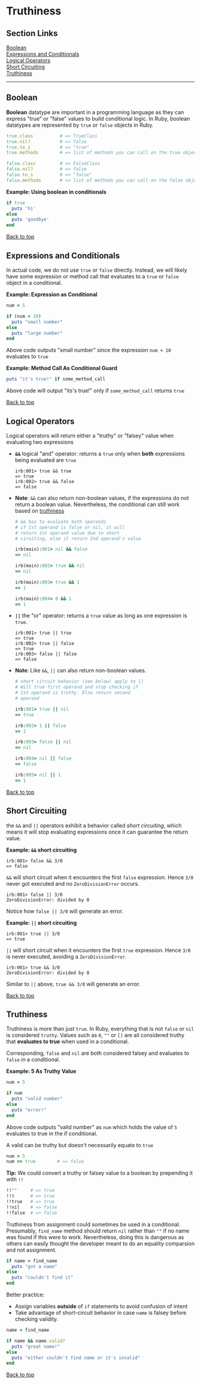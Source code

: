 # Truthiness


## Section Links
[Boolean](#boolean)\
[Expressions and Conditionals](#expressions-and-conditionals)\
[Logical Operators](#logical-operators)\
[Short Circuiting](#short-circuiting)\
[Truthiness](#truthiness)

---

## Boolean
**Boolean** datatype are important in a programming language as they can express "true" or "false" values to build conditional logic. In Ruby, boolean datatypes are represented by `true` or `false` objects in Ruby.
```ruby
true.class          # => TrueClass
true.nil?           # => false
true.to_s           # => "true"
true.methods        # => list of methods you can call on the true object

false.class         # => FalseClass
false.nil?          # => false
false.to_s          # => "false"
false.methods       # => list of methods you can call on the false object
```

**Example: Using boolean in conditionals**
```ruby
if true
  puts 'hi'
else
  puts 'goodbye'
end
```

[Back to top](#sections)


## Expressions and Conditionals
In actual code, we do not use `true` or `false` directly. Instead, we will likely have some expression or method call that evaluates to a `true` or `false` object in a conditional.

**Example: Expression as Conditional**
```ruby
num = 5

if (num < 10)
  puts "small number"
else
  puts "large number"
end
```
Above code outputs "small number" since the expression `num < 10` evaluates to `true`

**Example: Method Call As Conditional Guard**
```ruby
puts "it's true!" if some_method_call
```
Above code will output "its's true!" only if `some_method_call` returns `true`

[Back to top](#section-links)


## Logical Operators
Logical operators will return either a "truthy" or "falsey" value when evaluating two expressions
- **`&&`** logical "and" operator: returns a `true` only when **both** expressions being evaluated are `true`
	```irb
	irb:001> true && true
	=> true
	irb:002> true && false
	=> false
	```

- **Note**: `&&` can also return non-boolean values, if the expressions do not return a boolean value. Nevertheless, the conditional can still work based on [truthiness](#truthiness)
	```ruby
	# && has to evaluate both operands
	# if 1st operand is false or nil, it will
	# return 1st operand value due to short 
	# ciruiting, else it return 2nd operand's value
	
	irb(main):001> nil && false
	=> nil

	irb(main):002> true && nil
	=> nil

	irb(main):003> true && 1
	=> 1

	irb(main):004> 0 && 1
    => 1
	```

- **`||`** the "or" operator: returns a `true` value as long as one expression is `true`.
	```irb
	irb:001> true || true
	=> true
	irb:002> true || false 
	=> true
	irb:003> false || false 
	=> false
	```

- **Note**: Like `&&`, `||` can also return non-boolean values.
	```ruby
	# short circuit behavior (see below) apply to ||
	# Will true first operand and stop checking if 
	# 1st operand is truthy. Else return second 
	# operand
	
	irb:001> true || nil
	=> true
	
	irb:002> 1 || false
	=> 1
	
	irb:003> false || nil
	=> nil
	
	irb:004> nil || false
	=> false
	
	irb:005> nil || 1
	=> 1
	```

[Back to top](#section-links)


## Short Circuiting
the `&&` and `||` operators exhibit a behavior called _short circuiting_, which means it will stop evaluating expressions once it can guarantee the return value.

**Example: `&&` short circuiting** 
```irb
irb:001> false && 3/0
=> false
```
`&&` will short circuit when it encounters the first `false` expression. Hence `3/0` never got executed and no `ZeroDivisionError` occurs.
	
```irb
irb:001> false || 3/0
ZeroDivisionError: divided by 0
```
Notice how `false || 3/0` will generate an error.

**Example: `||` short circuiting**
```irb
irb:001> true || 3/0
=> true
```
`||` will short circuit when it encounters the first `true` expression. Hence `3/0` is never executed, avoiding a `ZeroDivisionError`.

```irb
irb:001> true && 3/0
ZeroDivisionError: divided by 0
```
Similar to `||` above, `true && 3/0` will generate an error.

[Back to top](#section-links)


## Truthiness
Truthiness is more than just `true`. In Ruby, everything that is not `false` or `nil` is considered `truthy`. Values such as `0`, `""` or `[]` are all considered truthy that **evaluates to true** when used in a conditional. 

Corresponding, `false` and `nil` are both considered falsey and evaluates to `false` in a conditional.

**Example: 5 As Truthy Value**
```ruby
num = 5

if num
  puts "valid number"
else
  puts "error!"
end
```
Above code outputs "valid number" as `num` which holds the value of `5` evaluates to true in the if conditional.

A valid can be truthy but doesn't necessarily equate to `true`
```ruby
num = 5
num == true        # => false
```

**Tip:** We could convert a truthy or falsey value to a boolean by prepending it with `!!`
```ruby
!!""     # => true
!!0      # => true
!!true   # => true
!!nil    # => false
!!false  # => false
```

Truthiness from assignment could sometimes be used in a conditional. Presumably, `find_name` method should return `nil` rather than `""` if no name was found if this were to work. Nevertheless, doing this is dangerous as others can easily thought the developer meant to do an equality comparsion and not assignment.  
```ruby
if name = find_name
  puts "got a name"
else
  puts "couldn't find it"
end
```
 
Better practice:
- Assign variables **outside** of `if` statements to avoid confusion of intent
- Take advantage of short-circuit behavior in case `name` is falsey before checking validity.
```ruby
name = find_name

if name && name.valid?
  puts "great name!"
else
  puts "either couldn't find name or it's invalid"
end
```

[Back to top](#section-links)

